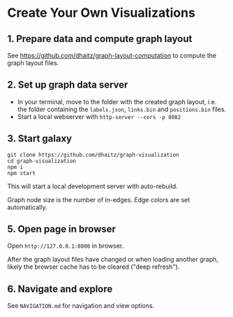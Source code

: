 # Create Your Own Visualizations

## 1. Prepare data and compute graph layout

See https://github.com/dhaitz/graph-layout-computation to compute the graph layout files.

## 2. Set up graph data server
* In your terminal, move to the folder with the created graph layout, i.e. the folder containing the `labels.json`, `links.bin` and `positions.bin` files. 
* Start a local webserver with `http-server --cors -p 8082`


## 3. Start galaxy

    git clone https://github.com/dhaitz/graph-visualization
    cd graph-visualization
    npm i
    npm start

This will start a local development server with auto-rebuild.

Graph node size is the number of in-edges.
Edge colors are set automatically.


## 5. Open page in browser

Open `http://127.0.0.1:8080` in browser.

After the graph layout files have changed or when loading another graph,
likely the browser cache has to be cleared ("deep refresh").

## 6. Navigate and explore

See `NAVIGATION.md` for navigation and view options.


